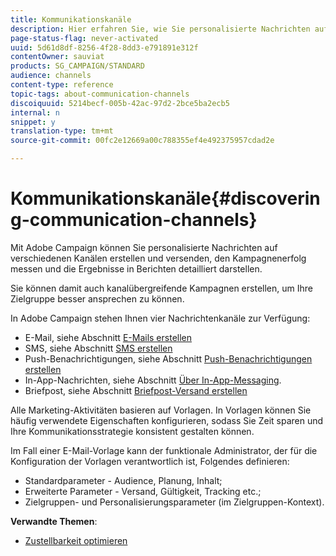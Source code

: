 ```yaml
---
title: Kommunikationskanäle
description: Hier erfahren Sie, wie Sie personalisierte Nachrichten auf unterschiedlichen Kanälen senden und kanalübergreifende Kampagnen erstellen können, um Empfänger gezielter anzusprechen.
page-status-flag: never-activated
uuid: 5d61d8df-8256-4f28-8dd3-e791891e312f
contentOwner: sauviat
products: SG_CAMPAIGN/STANDARD
audience: channels
content-type: reference
topic-tags: about-communication-channels
discoiquuid: 5214becf-005b-42ac-97d2-2bce5ba2ecb5
internal: n
snippet: y
translation-type: tm+mt
source-git-commit: 00fc2e12669a00c788355ef4e492375957cdad2e

---
```



# Kommunikationskanäle{#discovering-communication-channels}

Mit Adobe Campaign können Sie personalisierte Nachrichten auf verschiedenen Kanälen erstellen und versenden, den Kampagnenerfolg messen und die Ergebnisse in Berichten detailliert darstellen.

Sie können damit auch kanalübergreifende Kampagnen erstellen, um Ihre Zielgruppe besser ansprechen zu können.

In Adobe Campaign stehen Ihnen vier Nachrichtenkanäle zur Verfügung:

* E-Mail, siehe Abschnitt [E-Mails erstellen](../../channels/using/about-emails.md)
* SMS, siehe Abschnitt [SMS erstellen](../../channels/using/about-sms-messages.md)
* Push-Benachrichtigungen, siehe Abschnitt [Push-Benachrichtigungen erstellen](../../channels/using/about-push-notifications.md)
* In-App-Nachrichten, siehe Abschnitt [Über In-App-Messaging](../../channels/using/about-in-app-messaging.md).
* Briefpost, siehe Abschnitt [Briefpost-Versand erstellen](../../channels/using/about-direct-mail.md)

Alle Marketing-Aktivitäten basieren auf Vorlagen. In Vorlagen können Sie häufig verwendete Eigenschaften konfigurieren, sodass Sie Zeit sparen und Ihre Kommunikationsstrategie konsistent gestalten können.

Im Fall einer E-Mail-Vorlage kann der funktionale Administrator, der für die Konfiguration der Vorlagen verantwortlich ist, Folgendes definieren:

* Standardparameter - Audience, Planung, Inhalt;
* Erweiterte Parameter - Versand, Gültigkeit, Tracking etc.;
* Zielgruppen- und Personalisierungsparameter (im Zielgruppen-Kontext).

**Verwandte Themen**:

* [Zustellbarkeit optimieren](https://docs.campaign.adobe.com/doc/standard/getting_started/en/ACS_Deliverability.html)

